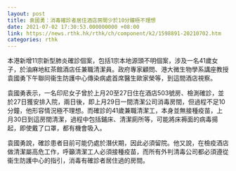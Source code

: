 ```yaml
---
layout: post
title: 袁國勇：消毒確診者居住酒店房間少於10分鐘極不理想
date: 2021-07-02 17:30:53.000000000 +08:00
link: https://news.rthk.hk/rthk/ch/component/k2/1598891-20210702.htm
categories: rthk
---
```


本港新增11宗新型肺炎確診個案，包括1宗本地源頭不明個案，涉及一名41歲女子，於油麻地紅茶館酒店任兼職清潔員。政府專家顧問、港大微生物學系講座教授袁國勇下午聯同衞生防護中心傳染病處首席醫生歐家榮等，到這間酒店視察。

袁國勇表示，一名印尼女子曾於上月20至27日住在酒店503號房、檢測確診，並於27日獲安排入院，兩日後，即上月29日一間清潔公司消毒房間，但過程不足10分鐘，他形容情況極不理想。而確診的41歲兼職清潔工，本身並無接種疫苗，上月30日到這房間清潔，過程中包括鋪床、清潔廁所等，可能將床褥面的病毒揚起，即使戴了口罩，都有機會吸入。

袁國勇說，確診患者目前可能仍處於潛伏期，因此必須留院。他又說，在檢疫酒店做清潔屬高危工作，呼籲清潔工人必須接種疫苗，而所有外判清毒公司都必須遵從衞生防護中心的指引，消毒有確診者居住過的房間。
